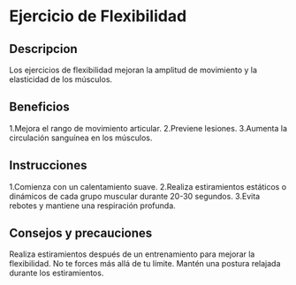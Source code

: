 # Ejercicio de Flexibilidad

## Descripcion
Los ejercicios de flexibilidad mejoran la amplitud de movimiento y la elasticidad de los músculos.

## Beneficios
1.Mejora el rango de movimiento articular.
2.Previene lesiones.
3.Aumenta la circulación sanguínea en los músculos.

## Instrucciones 
1.Comienza con un calentamiento suave.
2.Realiza estiramientos estáticos o dinámicos de cada grupo muscular durante 20-30 segundos.
3.Evita rebotes y mantiene una respiración profunda.

## Consejos y precauciones
Realiza estiramientos después de un entrenamiento para mejorar la flexibilidad.
No te forces más allá de tu límite.
Mantén una postura relajada durante los estiramientos.
